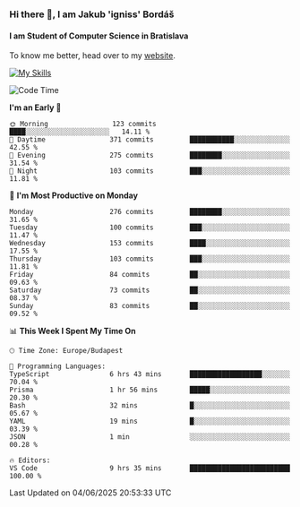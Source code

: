 ### Hi there 👋, I am Jakub 'igniss' Bordáš

#### I am Student of Computer Science in Bratislava
To know me better, head over to my [website](https://bordas.sk).

[![My Skills](https://skillicons.dev/icons?i=js,typescript,html,css,figma,svelte,vue,next,postgresql,nest,express,nodejs)](https://bordas.sk)


<!--START_SECTION:waka-->
![Code Time](http://img.shields.io/badge/Code%20Time-1%2C926%20hrs%2041%20mins-blue)

**I'm an Early 🐤** 

```text
🌞 Morning                123 commits         ████░░░░░░░░░░░░░░░░░░░░░   14.11 % 
🌆 Daytime                371 commits         ███████████░░░░░░░░░░░░░░   42.55 % 
🌃 Evening                275 commits         ████████░░░░░░░░░░░░░░░░░   31.54 % 
🌙 Night                  103 commits         ███░░░░░░░░░░░░░░░░░░░░░░   11.81 % 
```
📅 **I'm Most Productive on Monday** 

```text
Monday                   276 commits         ████████░░░░░░░░░░░░░░░░░   31.65 % 
Tuesday                  100 commits         ███░░░░░░░░░░░░░░░░░░░░░░   11.47 % 
Wednesday                153 commits         ████░░░░░░░░░░░░░░░░░░░░░   17.55 % 
Thursday                 103 commits         ███░░░░░░░░░░░░░░░░░░░░░░   11.81 % 
Friday                   84 commits          ██░░░░░░░░░░░░░░░░░░░░░░░   09.63 % 
Saturday                 73 commits          ██░░░░░░░░░░░░░░░░░░░░░░░   08.37 % 
Sunday                   83 commits          ██░░░░░░░░░░░░░░░░░░░░░░░   09.52 % 
```


📊 **This Week I Spent My Time On** 

```text
🕑︎ Time Zone: Europe/Budapest

💬 Programming Languages: 
TypeScript               6 hrs 43 mins       ██████████████████░░░░░░░   70.04 % 
Prisma                   1 hr 56 mins        █████░░░░░░░░░░░░░░░░░░░░   20.30 % 
Bash                     32 mins             █░░░░░░░░░░░░░░░░░░░░░░░░   05.67 % 
YAML                     19 mins             █░░░░░░░░░░░░░░░░░░░░░░░░   03.39 % 
JSON                     1 min               ░░░░░░░░░░░░░░░░░░░░░░░░░   00.28 % 

🔥 Editors: 
VS Code                  9 hrs 35 mins       █████████████████████████   100.00 % 
```


 Last Updated on 04/06/2025 20:53:33 UTC
<!--END_SECTION:waka-->

